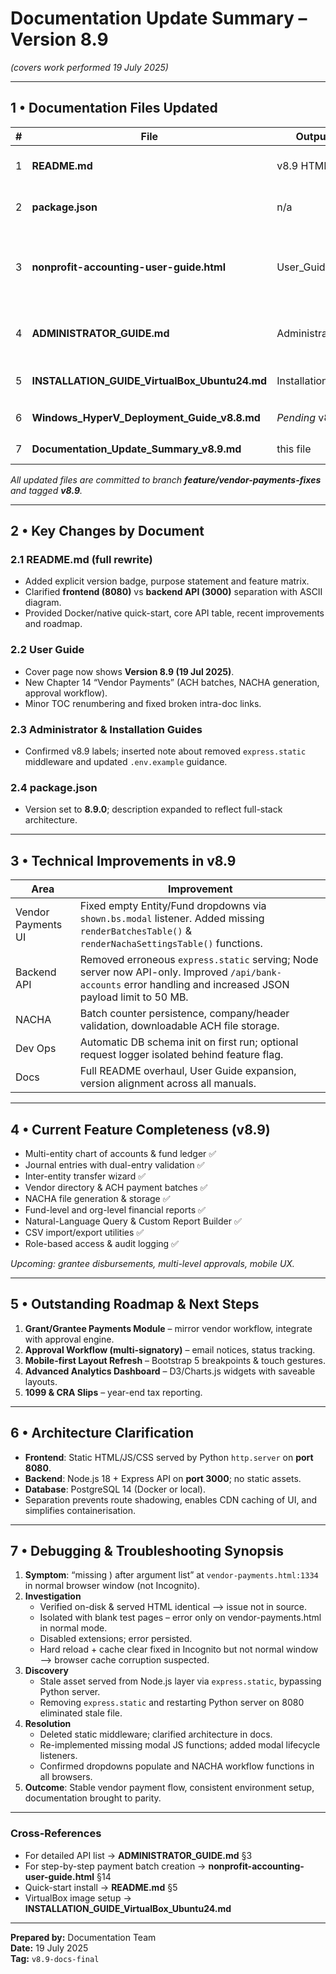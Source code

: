 # Documentation Update Summary – Version 8.9  
*(covers work performed 19 July 2025)*  

---

## 1  •  Documentation Files Updated

| # | File | Output(s) Generated | Status |
|---|------|---------------------|--------|
| 1 | **README.md** | v8.9 HTML / PDF | ✅ Major rewrite completed |
| 2 | **package.json** | n/a | ✅ Version bumped → **8.9.0** |
| 3 | **nonprofit-accounting-user-guide.html** | User_Guide_v8.9.pdf | ✅ Updated + new Vendor Payments chapter |
| 4 | **ADMINISTRATOR_GUIDE.md** | Administrator_Guide_v8.9.pdf | ✅ Already on v8.9 (minor tweaks) |
| 5 | **INSTALLATION_GUIDE_VirtualBox_Ubuntu24.md** | Installation_Guide_v8.9.pdf | ✅ Version label verified |
| 6 | **Windows_HyperV_Deployment_Guide_v8.8.md** | _Pending_ v8.9 refresh | ⏳ In progress |
| 7 | **Documentation_Update_Summary_v8.9.md** | this file | ✅ Complete |

_All updated files are committed to branch **feature/vendor-payments-fixes** and tagged **v8.9**._

---

## 2  •  Key Changes by Document

### 2.1 README.md (full rewrite)
* Added explicit version badge, purpose statement and feature matrix.  
* Clarified **frontend (8080)** vs **backend API (3000)** separation with ASCII diagram.  
* Provided Docker/native quick-start, core API table, recent improvements and roadmap.

### 2.2 User Guide
* Cover page now shows **Version 8.9 (19 Jul 2025)**.  
* New Chapter 14 “Vendor Payments” (ACH batches, NACHA generation, approval workflow).  
* Minor TOC renumbering and fixed broken intra-doc links.

### 2.3 Administrator & Installation Guides
* Confirmed v8.9 labels; inserted note about removed `express.static` middleware and updated `.env.example` guidance.

### 2.4 package.json
* Version set to **8.9.0**; description expanded to reflect full-stack architecture.

---

## 3  •  Technical Improvements in v8.9

| Area | Improvement |
|------|-------------|
| Vendor Payments UI | Fixed empty Entity/Fund dropdowns via `shown.bs.modal` listener. Added missing `renderBatchesTable()` & `renderNachaSettingsTable()` functions. |
| Backend API | Removed erroneous `express.static` serving; Node server now API-only. Improved `/api/bank-accounts` error handling and increased JSON payload limit to 50 MB. |
| NACHA | Batch counter persistence, company/header validation, downloadable ACH file storage. |
| Dev Ops | Automatic DB schema init on first run; optional request logger isolated behind feature flag. |
| Docs | Full README overhaul, User Guide expansion, version alignment across all manuals. |

---

## 4  •  Current Feature Completeness (v8.9)

* Multi-entity chart of accounts & fund ledger ✅  
* Journal entries with dual-entry validation ✅  
* Inter-entity transfer wizard ✅  
* Vendor directory & ACH payment batches ✅  
* NACHA file generation & storage ✅  
* Fund-level and org-level financial reports ✅  
* Natural-Language Query & Custom Report Builder ✅  
* CSV import/export utilities ✅  
* Role-based access & audit logging ✅  

_Upcoming: grantee disbursements, multi-level approvals, mobile UX._

---

## 5  •  Outstanding Roadmap & Next Steps

1. **Grant/Grantee Payments Module** – mirror vendor workflow, integrate with approval engine.  
2. **Approval Workflow (multi-signatory)** – email notices, status tracking.  
3. **Mobile-first Layout Refresh** – Bootstrap 5 breakpoints & touch gestures.  
4. **Advanced Analytics Dashboard** – D3/Charts.js widgets with saveable layouts.  
5. **1099 & CRA Slips** – year-end tax reporting.

---

## 6  •  Architecture Clarification

* **Frontend**: Static HTML/JS/CSS served by Python `http.server` on **port 8080**.  
* **Backend**: Node.js 18 + Express API on **port 3000**; no static assets.  
* **Database**: PostgreSQL 14 (Docker or local).  
* Separation prevents route shadowing, enables CDN caching of UI, and simplifies containerisation.

---

## 7  •  Debugging & Troubleshooting Synopsis

1. **Symptom**: “missing ) after argument list” at `vendor-payments.html:1334` in normal browser window (not Incognito).  
2. **Investigation**  
   * Verified on-disk & served HTML identical –> issue not in source.  
   * Isolated with blank test pages – error only on vendor-payments.html in normal mode.  
   * Disabled extensions; error persisted.  
   * Hard reload + cache clear fixed in Incognito but not normal window —> browser cache corruption suspected.  
3. **Discovery**  
   * Stale asset served from Node.js layer via `express.static`, bypassing Python server.  
   * Removing `express.static` and restarting Python server on 8080 eliminated stale file.  
4. **Resolution**  
   * Deleted static middleware; clarified architecture in docs.  
   * Re-implemented missing modal JS functions; added modal lifecycle listeners.  
   * Confirmed dropdowns populate and NACHA workflow functions in all browsers.  
5. **Outcome**: Stable vendor payment flow, consistent environment setup, documentation brought to parity.

---

### Cross-References
* For detailed API list → **ADMINISTRATOR_GUIDE.md** §3  
* For step-by-step payment batch creation → **nonprofit-accounting-user-guide.html** §14  
* Quick-start install → **README.md** §5  
* VirtualBox image setup → **INSTALLATION_GUIDE_VirtualBox_Ubuntu24.md**

---

**Prepared by:** Documentation Team  
**Date:** 19 July 2025  
**Tag:** `v8.9-docs-final`
